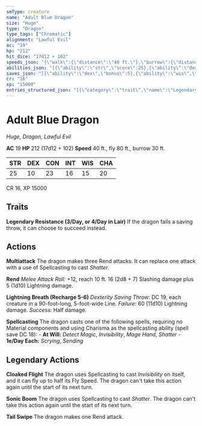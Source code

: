 ```yaml
---
smType: creature
name: "Adult Blue Dragon"
size: "Huge"
type: "Dragon"
type_tags: ["Chromatic"]
alignment: "Lawful Evil"
ac: "19"
hp: "212"
hit_dice: "17d12 + 102"
speeds_json: "{\"walk\":{\"distance\":\"40 ft.\"},\"burrow\":{\"distance\":\"30 ft.\"},\"fly\":{\"distance\":\"80 ft.\"}}"
abilities_json: "[{\"ability\":\"str\",\"score\":25},{\"ability\":\"dex\",\"score\":10},{\"ability\":\"con\",\"score\":23},{\"ability\":\"int\",\"score\":16},{\"ability\":\"wis\",\"score\":15},{\"ability\":\"cha\",\"score\":20}]"
saves_json: "[{\"ability\":\"dex\",\"bonus\":5},{\"ability\":\"wis\",\"bonus\":7}]"
cr: "16"
xp: "15000"
entries_structured_json: "[{\"category\":\"trait\",\"name\":\"Legendary Resistance (3/Day, or 4/Day in Lair)\",\"text\":\"If the dragon fails a saving throw, it can choose to succeed instead.\"},{\"category\":\"action\",\"name\":\"Multiattack\",\"text\":\"The dragon makes three Rend attacks. It can replace one attack with a use of Spellcasting to cast *Shatter*.\"},{\"category\":\"action\",\"name\":\"Rend\",\"text\":\"*Melee Attack Roll:* +12, reach 10 ft. 16 (2d8 + 7) Slashing damage plus 5 (1d10) Lightning damage.\"},{\"category\":\"action\",\"name\":\"Lightning Breath (Recharge 5-6)\",\"text\":\"*Dexterity Saving Throw*: DC 19, each creature in a 90-foot-long, 5-foot-wide Line. *Failure:*  60 (11d10) Lightning damage. *Success:*  Half damage.\"},{\"category\":\"action\",\"name\":\"Spellcasting\",\"text\":\"The dragon casts one of the following spells, requiring no Material components and using Charisma as the spellcasting ability (spell save DC 18): - **At Will:** *Detect Magic*, *Invisibility*, *Mage Hand*, *Shatter* - **1e/Day Each:** *Scrying*, *Sending*\"},{\"category\":\"legendary\",\"name\":\"Cloaked Flight\",\"text\":\"The dragon uses Spellcasting to cast *Invisibility* on itself, and it can fly up to half its Fly Speed. The dragon can't take this action again until the start of its next turn.\"},{\"category\":\"legendary\",\"name\":\"Sonic Boom\",\"text\":\"The dragon uses Spellcasting to cast *Shatter*. The dragon can't take this action again until the start of its next turn.\"},{\"category\":\"legendary\",\"name\":\"Tail Swipe\",\"text\":\"The dragon makes one Rend attack.\"}]"
---
```


# Adult Blue Dragon
*Huge, Dragon, Lawful Evil*

**AC** 19
**HP** 212 (17d12 + 102)
**Speed** 40 ft., fly 80 ft., burrow 30 ft.

| STR | DEX | CON | INT | WIS | CHA |
| --- | --- | --- | --- | --- | --- |
| 25 | 10 | 23 | 16 | 15 | 20 |

CR 16, XP 15000

## Traits

**Legendary Resistance (3/Day, or 4/Day in Lair)**
If the dragon fails a saving throw, it can choose to succeed instead.

## Actions

**Multiattack**
The dragon makes three Rend attacks. It can replace one attack with a use of Spellcasting to cast *Shatter*.

**Rend**
*Melee Attack Roll:* +12, reach 10 ft. 16 (2d8 + 7) Slashing damage plus 5 (1d10) Lightning damage.

**Lightning Breath (Recharge 5-6)**
*Dexterity Saving Throw*: DC 19, each creature in a 90-foot-long, 5-foot-wide Line. *Failure:*  60 (11d10) Lightning damage. *Success:*  Half damage.

**Spellcasting**
The dragon casts one of the following spells, requiring no Material components and using Charisma as the spellcasting ability (spell save DC 18): - **At Will:** *Detect Magic*, *Invisibility*, *Mage Hand*, *Shatter* - **1e/Day Each:** *Scrying*, *Sending*

## Legendary Actions

**Cloaked Flight**
The dragon uses Spellcasting to cast *Invisibility* on itself, and it can fly up to half its Fly Speed. The dragon can't take this action again until the start of its next turn.

**Sonic Boom**
The dragon uses Spellcasting to cast *Shatter*. The dragon can't take this action again until the start of its next turn.

**Tail Swipe**
The dragon makes one Rend attack.
